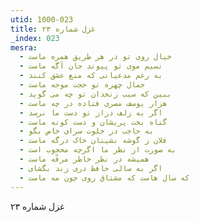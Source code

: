```yaml
---
utid: 1000-023
title: غزل شماره ۲۳
_index: 023
mesra:
  - خیال روی تو در هر طریق همره ماست
  - نسیم موی تو پیوند جان آگه ماست
  - به رغم مدعیانی که منع عشق کنند
  - جمال چهره تو حجت موجه ماست
  - ببین که سیب زنخدان تو چه می گوید
  - هزار یوسف مصری فتاده در چه ماست
  - اگر به زلف دراز تو دست ما نرسد
  - گناه بخت پریشان و دست کوته ماست
  - به حاجب در خلوت سرای خاص بگو
  - فلان ز گوشه نشینان خاک درگه ماست
  - به صورت از نظر ما اگرچه محجوب است
  - همیشه در نظر خاطر مرفّه ماست
  - اگر به سالی حافظ دری زند بگشای
  - که سال هاست که مشتاق روی چون مه ماست
---
```

غزل شماره ۲۳
